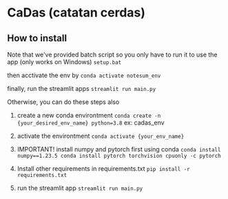 # CaDas (catatan cerdas)

## How to install

Note that we've provided batch script so you only have to run it to use the app (only works on Windows)
`
setup.bat
`

then acctivate the env by
`
conda activate notesum_env
`

finally, run the streamlit apps
`
streamlit run main.py
`

Otherwise, you can do these steps also

1. create a new conda environtment
`
conda create -n {your_desired_env_name} python=3.8
`
ex: cadas_env

2. activate the environtment
`
conda activate {your_env_name}
`

3. IMPORTANT! install numpy and pytorch first using conda
`
conda install numpy==1.23.5
conda install pytorch torchvision cpuonly -c pytorch
`

4. Install other requirements in requirements.txt
`
pip install -r requirements.txt
`

5. run the streamlit app
`
streamlit run main.py
`
